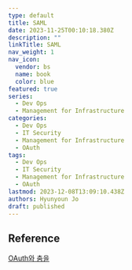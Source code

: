 ```yaml
---
type: default
title: SAML
date: 2023-11-25T00:10:18.380Z
description: ""
linkTitle: SAML
nav_weight: 1
nav_icon:
  vendor: bs
  name: book
  color: blue
featured: true
series:
  - Dev Ops
  - Management for Infrastructure
categories:
  - Dev Ops
  - IT Security
  - Management for Infrastructure
  - OAuth
tags:
  - Dev Ops
  - IT Security
  - Management for Infrastructure
  - OAuth
lastmod: 2023-12-08T13:09:10.438Z
authors: Hyunyoun Jo
draft: published
---
```


## Reference

[OAuth와 춤을](https://d2.naver.com/helloworld/24942)
